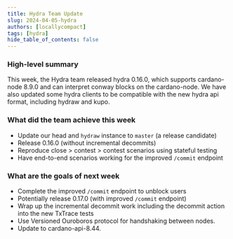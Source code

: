 ```yaml
---
title: Hydra Team Update
slug: 2024-04-05-hydra
authors: [locallycompact]
tags: [hydra]
hide_table_of_contents: false
---
```


### High-level summary

This week, the Hydra team released hydra 0.16.0, which supports cardano-node 8.9.0
and can interpret conway blocks on the cardano-node. We have also updated some hydra
clients to be compatible with the new hydra api format, including hydraw and kupo.

### What did the team achieve this week
- Update our head and `hydraw` instance to `master` (a release candidate)
- Release 0.16.0 (without incremental decommits)
- Reproduce close > contest > contest scenarios using stateful testing
- Have end-to-end scenarios working for the improved `/commit` endpoint

### What are the goals of next week
- Complete the improved `/commit` endpoint to unblock users
- Potentially release 0.17.0 (with improved `/commit` endpoint)
- Wrap up the incremental decommit work including the decommit action into the new TxTrace tests
- Use Versioned Ouroboros protocol for handshaking between nodes.
- Update to cardano-api-8.44.
